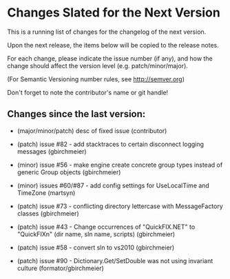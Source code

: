 Changes Slated for the Next Version
===================================

This is a running list of changes for the changelog of the next version.

Upon the next release, the items below will be copied to the release notes.

For each change, please indicate the issue number (if any), and how the
change should affect the version level (e.g. patch/minor/major).

(For Semantic Versioning number rules, see http://semver.org)

Don't forget to note the contributor's name or git handle!


Changes since the last version:
-------------------------------
* (major/minor/patch) desc of fixed issue (contributor)

* (patch) issue #82 - add stacktraces to certain disconnect logging messages (gbirchmeier)
* (minor) issue #56 - make engine create concrete group types instead of generic Group objects (gbirchmeier)
* (minor) issues #60/#87 - add config settings for UseLocalTime and TimeZone (martsyn)
* (patch) issue #73 - conflicting directory lettercase with MessageFactory classes (gbirchmeier)
* (patch) issue #43 - Change occurrences of "QuickFIX.NET" to "QuickFIXn" (dir name, sln name, scripts) (gbirchmeier)
* (patch) issue #58 - convert sln to vs2010 (gbirchmeier)
* (patch) issue #90 - Dictionary.Get/SetDouble was not using invariant culture (formator/gbirchmeier)
